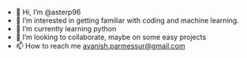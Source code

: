 - 👋 Hi, I’m @asterp96
- 👀 I’m interested in getting familiar with coding and machine learning.
- 🌱 I’m currently learning python
- 💞️ I’m looking to collaborate, maybe on some easy projects
- 📫 How to reach me avanish.parmessur@gmail.com

<!---
asterp96/asterp96 is a ✨ special ✨ repository because its `README.md` (this file) appears on your GitHub profile.
You can click the Preview link to take a look at your changes.
--->
